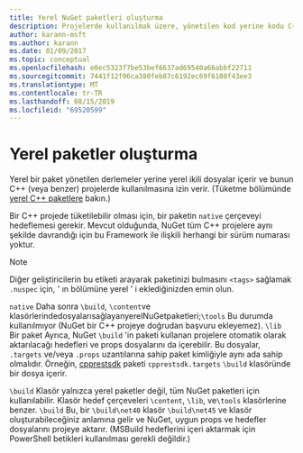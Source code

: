 ```yaml
---
title: Yerel NuGet paketleri oluşturma
description: Projelerde kullanılmak üzere, yönetilen kod yerine kodu C++ Içeren yerel NuGet paketleri oluşturma hakkında ayrıntılar. C++
author: karann-msft
ms.author: karann
ms.date: 01/09/2017
ms.topic: conceptual
ms.openlocfilehash: e0ec5323f7be53bef6637ad69540a66abbf22711
ms.sourcegitcommit: 7441f12f06ca380feb87c6192ec69f6108f43ee3
ms.translationtype: MT
ms.contentlocale: tr-TR
ms.lasthandoff: 08/15/2019
ms.locfileid: "69520599"
---
```

# <a name="creating-native-packages"></a>Yerel paketler oluşturma

Yerel bir paket yönetilen derlemeler yerine yerel ikili dosyalar içerir ve bunun C++ (veya benzer) projelerde kullanılmasına izin verir. (Tüketme bölümünde [yerel C++ paketlere](../consume-packages/finding-and-choosing-packages.md#native-c-packages) bakın.)

Bir C++ projede tüketilebilir olması için, bir paketin `native` çerçeveyi hedeflemesi gerekir. Mevcut olduğunda, NuGet tüm C++ projelere aynı şekilde davrandığı için bu Framework ile ilişkili herhangi bir sürüm numarası yoktur.

> [!Note]
> Diğer geliştiricilerin bu etiketi arayarak paketinizi bulmasını `<tags>` sağlamak `.nuspec` için, ' ın bölümüne yerel ' i eklediğinizden emin olun.

`native` Daha sonra `\build`, `\content`ve klasörlerindedosyalarısağlayanyerelNuGetpaketleri;`\tools` Bu durumda kullanılmıyor (NuGet bir C++ projeye doğrudan başvuru ekleyemez). `\lib` Bir paket Ayrıca, NuGet `\build` 'in paketi kullanan projelere otomatik olarak aktarılacağı hedefleri ve props dosyalarını da içerebilir. Bu dosyalar, `.targets` ve/veya `.props` uzantılarına sahip paket kimliğiyle aynı ada sahip olmalıdır. Örneğin, [cpprestsdk](https://nuget.org/packages/cpprestsdk/) paketi `cpprestsdk.targets` `\build` klasöründe bir dosya içerir.

`\build` Klasör yalnızca yerel paketler değil, tüm NuGet paketleri için kullanılabilir. Klasör hedef çerçeveleri `\content`, `\lib`, ve`\tools` klasörlerine benzer. `\build` Bu, bir `\build\net40` klasör `\build\net45` ve klasör oluşturabileceğiniz anlamına gelir ve NuGet, uygun props ve hedefler dosyalarını projeye aktarır. (MSBuild hedeflerini içeri aktarmak için PowerShell betikleri kullanılması gerekli değildir.)
